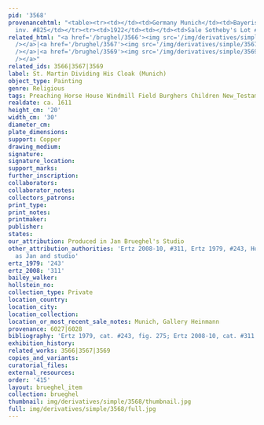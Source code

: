 ```yaml
---
pid: '3568'
provenancehtml: "<table><tr><td></td><td>Germany Munich</td><td>Bayerische Staatsgemäldesammlungen
  inv. #825</td></tr><tr><td>1922</td><td></td><td>Sale Sotheby's Lot #19</td></tr></table>"
related_html: "<a href='/brughel/3566'><img src='/img/derivatives/simple/3566/thumbnail.jpg'
  /></a>|<a href='/brughel/3567'><img src='/img/derivatives/simple/3567/thumbnail.jpg'
  /></a>|<a href='/brughel/3569'><img src='/img/derivatives/simple/3569/thumbnail.jpg'
  /></a>"
related_ids: 3566|3567|3569
label: St. Martin Dividing His Cloak (Munich)
object_type: Painting
genre: Religious
tags: Preaching Horse House Windmill Field Burghers Children New_Testament Saint Wagon
realdate: ca. 1611
height_cm: '20'
width_cm: '30'
diameter_cm:
plate_dimensions:
support: Copper
drawing_medium:
signature:
signature_location:
support_marks:
further_inscription:
collaborators:
collaborator_notes:
collectors_patrons:
print_type:
print_notes:
printmaker:
publisher:
states:
our_attribution: Produced in Jan Brueghel's Studio
other_attribution_authorities: 'Ertz 2008-10, #311, Ertz 1979, #243, Honig database
  as Jan and studio'
ertz_1979: '243'
ertz_2008: '311'
bailey_walker:
hollstein_no:
collection_type: Private
location_country:
location_city:
location_collection:
location_or_most_recent_sale_notes: Munich, Gallery Heinmann
provenance: 6027|6028
bibliography: 'Ertz 1979, cat. #243, fig. 275; Ertz 2008-10, cat. #311'
exhibition_history:
related_works: 3566|3567|3569
copies_and_variants:
curatorial_files:
external_resources:
order: '415'
layout: brueghel_item
collection: brueghel
thumbnail: img/derivatives/simple/3568/thumbnail.jpg
full: img/derivatives/simple/3568/full.jpg
---
```

